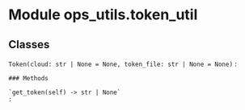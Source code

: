 Module ops_utils.token_util
===========================

Classes
-------

`Token(cloud: str | None = None, token_file: str | None = None)`
:   

    ### Methods

    `get_token(self) ‑> str | None`
    :